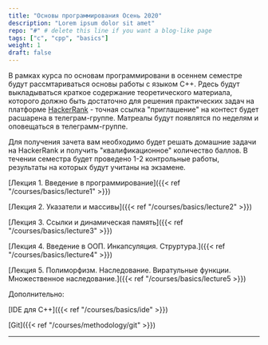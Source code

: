 ```yaml
---
title: "Основы программирования Осень 2020"
description: "Lorem ipsum dolor sit amet"
repo: "#" # delete this line if you want a blog-like page
tags: ["с", "cpp", "basics"]
weight: 1
draft: false
---
```


В рамках курса по основам программировани в осеннем семестре будут рассмтариваться основы работы с языком C++. Pдесь будут выкладываться краткое содержание теоретического материала, которого должно быть достаточно для решения практических задач на платформе [HackerRank](https://www.hackerrank.com/) - точная ссылка "приглашение" на контест будет расшарена в телеграм-группе. Матреалы будут появлятся по неделям и оповещаться в телеграмм-группе.

Для получения зачета вам необходимо будет решать домашние задачи на HackerRank и получить "квалификационное" количество баллов. В течении семестра будет проведено 1-2 контрольные работы, результаты на которых будут учитаны на экзамене. 

[Лекция 1. Введение в программирование]({{< ref "/courses/basics/lecture1" >}})

[Лекция 2. Указатели и массивы]({{< ref "/courses/basics/lecture2" >}})

[Лекция 3. Ссылки и динамическая память]({{< ref "/courses/basics/lecture3" >}})

[Лекция 4. Введение в ООП. Инкапсуляция. Струртура.]({{< ref "/courses/basics/lecture4" >}})

[Лекция 5. Полиморфизм. Наследование. Виратульные функции. Множественное наследование.]({{< ref "/courses/basics/lecture5 >}})

Дополнительно:

[IDE для С++]({{< ref "/courses/basics/ide" >}})

[Git]({{< ref "/courses/methodology/git" >}})

---